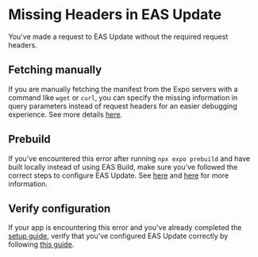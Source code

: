 # Missing Headers in EAS Update

You've made a request to EAS Update without the required request headers.

## Fetching manually

If you are manually fetching the manifest from the Expo servers with a command like `wget` or `curl`, you can specify the missing information in query parameters instead of request headers for an easier debugging experience. See more details [here](https://docs.expo.dev/eas-update/debug/#inspecting-manifests-manually).

## Prebuild

If you've encountered this error after running `npx expo prebuild` and have built locally instead of using EAS Build, make sure you've followed the correct steps to configure EAS Update. See [here](https://docs.expo.dev/eas-update/build-locally/) and [here](https://docs.expo.dev/eas-update/debug/#debugging-of-native-code-while-loading-the-app-through-expo-updates) for more information.

## Verify configuration

If your app is encountering this error and you've already completed the [setup guide](https://docs.expo.dev/eas-update/getting-started/), verify that you've configured EAS Update correctly by following [this guide](https://docs.expo.dev/eas-update/debug/).
